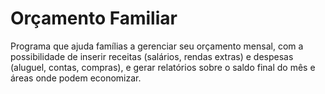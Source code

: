 # Orçamento Familiar
Programa que ajuda famílias a gerenciar seu orçamento mensal, com a possibilidade de inserir receitas (salários, rendas extras) e despesas (aluguel, contas, compras), e gerar relatórios sobre o saldo final do mês e áreas onde podem economizar.
